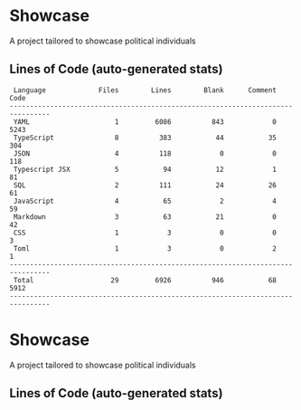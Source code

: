 # Showcase

A project tailored to showcase political individuals

## Lines of Code (auto-generated stats)

```txt<br>--------------------------------------------------------------------------------
 Language             Files        Lines        Blank      Comment         Code
--------------------------------------------------------------------------------
 YAML                     1         6086          843            0         5243
 TypeScript               8          383           44           35          304
 JSON                     4          118            0            0          118
 Typescript JSX           5           94           12            1           81
 SQL                      2          111           24           26           61
 JavaScript               4           65            2            4           59
 Markdown                 3           63           21            0           42
 CSS                      1            3            0            0            3
 Toml                     1            3            0            2            1
--------------------------------------------------------------------------------
 Total                   29         6926          946           68         5912
--------------------------------------------------------------------------------
```

# Showcase

A project tailored to showcase political individuals

## Lines of Code (auto-generated stats)
